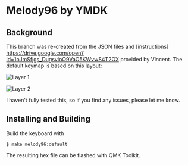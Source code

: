 Melody96 by YMDK
==========================

## Background


This branch was re-created from the JSON files and [instructions] https://drive.google.com/open?id=1oJmSfjgs_DugsvloO9VaO5KWvwS4T2OX provided by Vincent. The default keymap is based on this layout:


![Layer 1](https://i.imgur.com/JRfed6v.png)

![Layer 2](https://i.imgur.com/auVUV9a.png)

I haven't fully tested this, so if you find any issues, please let me know. 


## Installing and Building

Build the keyboard with  
```
$ make melody96:default  
```  

The resulting hex file can be flashed with QMK Toolkit.
